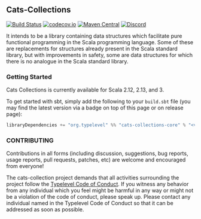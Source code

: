 ## Cats-Collections

[![Build Status](https://github.com/typelevel/cats-collections/actions/workflows/ci.yml/badge.svg)](https://github.com/typelevel/cats-collections/actions/workflows/ci.yml?query=branch%3Amaster)
[![codecov.io](http://codecov.io/github/typelevel/cats-collections/coverage.svg?branch=master)](http://codecov.io/github/typelevel/cats-collections?branch=master)
[![Maven Central](https://img.shields.io/maven-central/v/org.typelevel/cats-collections-core_2.13.svg)](https://maven-badges.herokuapp.com/maven-central/org.typelevel/cats-collections-core_2.13)
[![Discord](https://img.shields.io/discord/632277896739946517?label=Typelevel%20Discord)](https://discord.gg/XF3CXcMzqD)

It intends to be a library containing data structures which facilitate pure functional programming in the Scala programming language. Some of these are replacements for structures already present in the Scala standard library, but with improvements in safety, some are data structures for which there is no analogue in the Scala standard library.

### Getting Started

Cats Collections is currently available for Scala 2.12, 2.13, and 3.

To get started with sbt, simply add the following to your `build.sbt` file (you may find the latest version via a badge on top of this page or on release page):

```scala
libraryDependencies += "org.typelevel" %% "cats-collections-core" % "<version>"
```

### CONTRIBUTING

Contributions in all forms (including discussion, suggestions, bug reports, usage reports, pull requests, patches, etc) are welcome and encouraged from everyone!

The cats-collection project demands that all activities surrounding the project follow the [Typelevel Code of Conduct](http://typelevel.org/conduct.html). If you witness any behavior from any individual which you feel might be harmful in any way or might not be a violation of the code of conduct, please speak up. Please contact any individual named in the Typelevel Code of Conduct so that it can be addressed as soon as possible.
